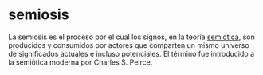 # semiosis

La semiosis es el proceso por el cual los signos, en la teoría [semiotica](semiotica.md), son producidos y consumidos por actores que comparten un mismo universo de significados actuales e incluso potenciales. El término fue introducido a la semiótica moderna por Charles S. Peirce.
